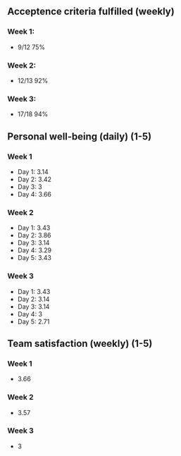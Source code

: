 ## Acceptence criteria fulfilled (weekly)

### Week 1:

* 9/12 75%

### Week 2:

* 12/13 92%

### Week 3:

* 17/18 94%

## Personal well-being (daily) (1-5)

### Week 1

* Day 1: 3.14
* Day 2: 3.42 
* Day 3: 3
* Day 4: 3.66

### Week 2

* Day 1: 3.43
* Day 2: 3.86
* Day 3: 3.14
* Day 4: 3.29
* Day 5: 3.43

### Week 3

* Day 1: 3.43
* Day 2: 3.14
* Day 3: 3.14
* Day 4: 3
* Day 5: 2.71

## Team satisfaction (weekly) (1-5)

### Week 1

* 3.66

### Week 2

* 3.57

### Week 3

* 3

